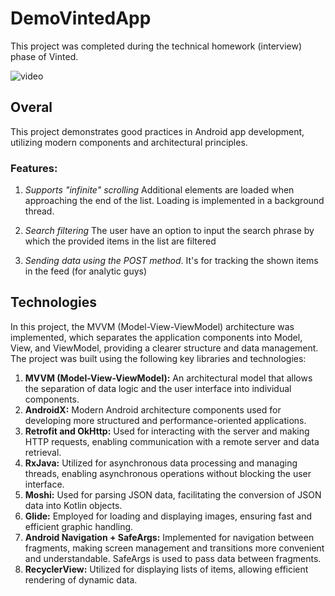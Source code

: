 # DemoVintedApp
This project was completed during the technical homework (interview) phase of Vinted.

![video](https://github.com/DenysChaplanov/DemoVintedApp/assets/71696135/ba4d1fd9-437e-45fe-8a3f-136b3047de87)

## Overal 
This project demonstrates good practices in Android app development, utilizing modern components and architectural principles. 

### Features:
1. *Supports "infinite" scrolling*
Additional elements are loaded when approaching the end of the list. Loading is implemented in a background thread.

2. *Search filtering*
The user  have an option to input the search phrase by which the provided items in the list are filtered

3. *Sending data using the POST method*. 
It's for tracking the shown items in the feed (for analytic guys)

## Technologies
In this project, the MVVM (Model-View-ViewModel) architecture was implemented, which separates the application components into Model, View, and ViewModel, providing a clearer structure and data management. The project was built using the following key libraries and technologies:

1. **MVVM (Model-View-ViewModel):** An architectural model that allows the separation of data logic and the user interface into individual components.
2. **AndroidX:** Modern Android architecture components used for developing more structured and performance-oriented applications.
3. **Retrofit and OkHttp:** Used for interacting with the server and making HTTP requests, enabling communication with a remote server and data retrieval.
4. **RxJava:** Utilized for asynchronous data processing and managing threads, enabling asynchronous operations without blocking the user interface.
5. **Moshi:** Used for parsing JSON data, facilitating the conversion of JSON data into Kotlin objects.
6. **Glide:** Employed for loading and displaying images, ensuring fast and efficient graphic handling.
7. **Android Navigation + SafeArgs:** Implemented for navigation between fragments, making screen management and transitions more convenient and understandable. SafeArgs is used to pass data between fragments.
8. **RecyclerView:** Utilized for displaying lists of items, allowing efficient rendering of dynamic data.
